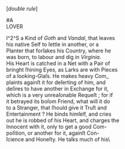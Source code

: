 [*double rule*]

#A\
LOVER

I^2^S a Kind of *Goth* and *Vandal*, that leaves\
his native Self to ſettle in another, or a\
Planter that forſakes his Country, where he\
was born, to labour and dig in *Virginia*.\
His Heart is catched in a Net with a Pair of\
bringht ſhining Eyes, as Larks are with Pieces\
of a looking-Glaſs.  He makes heavy Com_\
plaints againſt it for deſerting of him, and\
deſires to have another in Exchange for it,\
which is a very unreaſonable Requeſt ; for if\
it betrayed its boſom Friend, what will it do\
to a Stranger, that ſhould give it Truſt and\
Entertainment ?  He binds himſelf, and cries\
out he is robbed of his Heart, and charges the\
Innocent with it, only to get a good Com-\
poſition, or another for it, againſt Con-\
ſcience and Honeſty.  He talks much of his\
